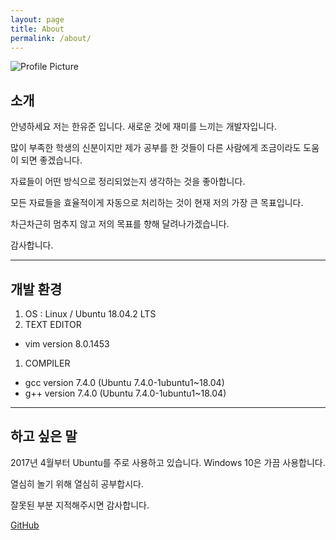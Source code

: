 ```yaml
---
layout: page
title: About
permalink: /about/
---
```

<img src="{{ site.baseurl }}/assets/profile-placeholder.gif" title="Profile Picture" class="profile">

<h2><strong>소개</strong></h2>  안녕하세요 저는 한유준 입니다. 새로운 것에 재미를 느끼는 개발자입니다.

많이 부족한 학생의 신분이지만 제가 공부를 한 것들이 다른 사람에게 조금이라도 도움이 되면 좋겠습니다.

자료들이 어떤 방식으로 정리되었는지 생각하는 것을 좋아합니다.

모든 자료들을 효율적이게 자동으로 처리하는 것이 현재 저의 가장 큰 목표입니다.

차근차근히 멈추지 않고 저의 목표를 향해 달려나가겠습니다.

감사합니다.

---
<h2><strong>개발 환경</strong></h2>

1. OS : Linux / Ubuntu 18.04.2 LTS
1. TEXT EDITOR
  * vim version 8.0.1453
1. COMPILER
  * gcc version 7.4.0 (Ubuntu 7.4.0-1ubuntu1~18.04)
  * g++ version 7.4.0 (Ubuntu 7.4.0-1ubuntu1~18.04)

---
<h2><strong>하고 싶은 말</strong></h2>

2017년 4월부터 Ubuntu를 주로 사용하고 있습니다. Windows 10은 가끔 사용합니다.

열심히 놀기 위해 열심히 공부합시다.

잘못된 부분 지적해주시면 감사합니다.

[GitHub]

[GitHub]: https://github.com/atomic0x90 "GitHub Page 로 이동합니다!"


